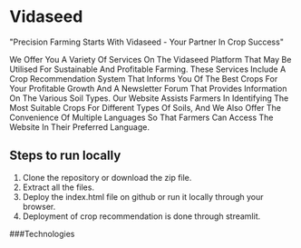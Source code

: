 # Vidaseed 
"Precision Farming Starts With Vidaseed - Your Partner In Crop Success"

We Offer You A Variety Of Services On The Vidaseed Platform That May Be Utilised For Sustainable And Profitable Farming. These Services Include A Crop Recommendation System That Informs You Of The Best Crops For Your Profitable Growth And A Newsletter Forum That Provides Information On The Various Soil Types. Our Website Assists Farmers In Identifying The Most Suitable Crops For Different Types Of Soils, And We Also Offer The Convenience Of Multiple Languages So That Farmers Can Access The Website In Their Preferred Language.

## Steps to run locally
1. Clone the repository or download the zip file.
2. Extract all the files.
3. Deploy the index.html file on github or run it locally through your browser.
4. Deployment of crop recommendation is done through streamlit.

###Technologies
